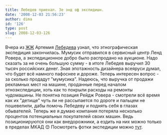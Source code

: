 ```yaml
---
title: Лебедев приехал. Зе энд оф экспидишн.
date: '2008-12-03 21:56:23'
author: dima
id: '126'
type: post
slug: 2008-12-03-126
---
```


Вчера из [ЖЖ](http://tema.livejournal.com/) Артемия [Лебедева](http://www.artlebedev.ru/) узнал, что этнографическая экспедиция закончилась. Мумусик отправился в сервисный центр Ленд Ровера, а экспедиционное добро было распродано на аукционе. Надо сказать за не очень большую сумму - в итоге Лебедев выручил 30 тысяч российских денег. Зная эпотажность дизайнера всеяруси думал, что будет всё намного пафоснее и дороже. Теперь интересен вопрос - за сколько продадут "мумусика". Надеюсь, что выручка от продажи рекламных мест на машине, проданные перед началом этноэкспедиции, хоть как то покрыли расходы на ремонты чудомашины. Не понятна позиция Рейдж Ровера - смотрели всё время как их "детище" чуть ли не рассыпается по дороге и пальцем не пошевелили, дабы помочь Лебедеву и поднять себя в глазах обывателей. Теперь же я думаю компания потеряла несколько процентов потенциальных покупателей своих машин. Ведь позиционируются они как внедорожники, а ездить на них можно только в пределах МКАД 😊 Посмотреть фотки экспедиции можно [тут](http://tema.ru/travel/).